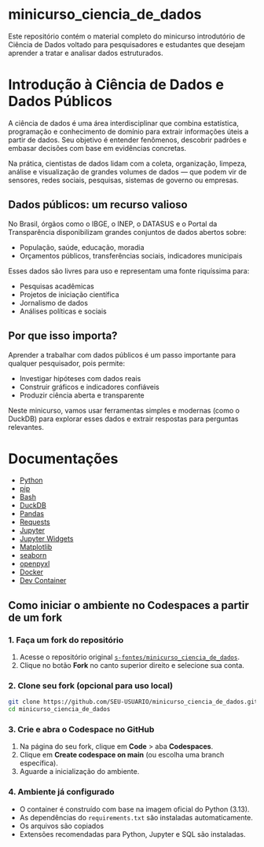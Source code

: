 # minicurso_ciencia_de_dados
Este repositório contém o material completo do minicurso introdutório de Ciência de Dados voltado para pesquisadores e estudantes que desejam aprender a tratar e analisar dados estruturados.
# Introdução à Ciência de Dados e Dados Públicos

A ciência de dados é uma área interdisciplinar que combina estatística, programação e conhecimento de domínio para extrair informações úteis a partir de dados. Seu objetivo é entender fenômenos, descobrir padrões e embasar decisões com base em evidências concretas.

Na prática, cientistas de dados lidam com a coleta, organização, limpeza, análise e visualização de grandes volumes de dados — que podem vir de sensores, redes sociais, pesquisas, sistemas de governo ou empresas.


## Dados públicos: um recurso valioso

No Brasil, órgãos como o IBGE, o INEP, o DATASUS e o Portal da Transparência disponibilizam grandes conjuntos de dados abertos sobre:

* População, saúde, educação, moradia
* Orçamentos públicos, transferências sociais, indicadores municipais

Esses dados são livres para uso e representam uma fonte riquíssima para:

* Pesquisas acadêmicas
* Projetos de iniciação científica
* Jornalismo de dados
* Análises políticas e sociais

## Por que isso importa?

Aprender a trabalhar com dados públicos é um passo importante para qualquer pesquisador, pois permite:

* Investigar hipóteses com dados reais
* Construir gráficos e indicadores confiáveis
* Produzir ciência aberta e transparente

Neste minicurso, vamos usar ferramentas simples e modernas (como o DuckDB) para explorar esses dados e extrair respostas para perguntas relevantes.

# Documentações

* [Python](https://docs.python.org/pt-br/3/)
* [pip](https://pip.pypa.io/en/stable/)
* [Bash](https://www.gnu.org/savannah-checkouts/gnu/bash/manual/bash.html)
* [DuckDB](https://duckdb.org/docs/stable/)
* [Pandas](https://pandas.pydata.org/docs/)
* [Requests](https://requests.readthedocs.io/en/latest/)
* [Jupyter](https://docs.jupyter.org/en/latest/)
* [Jupyter Widgets](https://ipywidgets.readthedocs.io/en/stable/#jupyter-widgets)
* [Matplotlib](https://matplotlib.org/stable/)
* [seaborn](https://seaborn.pydata.org/)
* [openpyxl](https://openpyxl.readthedocs.io/en/stable/)
* [Docker](https://docs.docker.com/)
* [Dev Container](https://containers.dev/implementors/json_reference/)

## Como iniciar o ambiente no Codespaces a partir de um fork

### 1. Faça um **fork** do repositório

1. Acesse o repositório original [`s-fontes/minicurso_ciencia_de_dados`](https://github.com/s-fontes/minicurso_ciencia_de_dados).
2. Clique no botão **Fork** no canto superior direito e selecione sua conta.

### 2. Clone seu fork (opcional para uso local)

```bash
git clone https://github.com/SEU-USUARIO/minicurso_ciencia_de_dados.git
cd minicurso_ciencia_de_dados
```

### 3. Crie e abra o Codespace no GitHub

1. Na página do seu fork, clique em **Code** > aba **Codespaces**.
2. Clique em **Create codespace on main** (ou escolha uma branch específica).
3. Aguarde a inicialização do ambiente.

### 4. Ambiente já configurado

* O container é construído com base na imagem oficial do Python (3.13).
* As dependências do `requirements.txt` são instaladas automaticamente.
* Os arquivos são copiados
* Extensões recomendadas para Python, Jupyter e SQL são instaladas.
